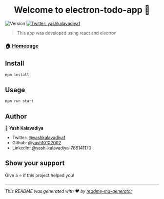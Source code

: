 <h1 align="center">Welcome to electron-todo-app 👋</h1>
<p>
  <img alt="Version" src="https://img.shields.io/badge/version-0.1.0-blue.svg?cacheSeconds=2592000" />
  <a href="https://twitter.com/yashkalavadiya1" target="_blank">
    <img alt="Twitter: yashkalavadiya1" src="https://img.shields.io/twitter/follow/yashkalavadiya1.svg?style=social" />
  </a>
</p>

> This app was developed using react and electron

### 🏠 [Homepage](./)

## Install

```sh
npm install
```

## Usage

```sh
npm run start
```

## Author

👤 **Yash Kalavadiya**

* Twitter: [@yashkalavadiya1](https://twitter.com/yashkalavadiya1)
* Github: [@yash10102002](https://github.com/yash10102002)
* LinkedIn: [@yash-kalavadiya-789141170](https://linkedin.com/in/yash-kalavadiya-789141170)

## Show your support

Give a ⭐️ if this project helped you!

***
_This README was generated with ❤️ by [readme-md-generator](https://github.com/kefranabg/readme-md-generator)_